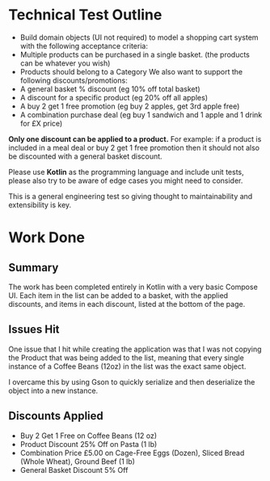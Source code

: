 # Technical Test Outline
- Build domain objects (UI not required) to model a shopping cart system with the following
  acceptance criteria:
- Multiple products can be purchased in a single basket. (the products can be whatever you wish)
- Products should belong to a Category
  We also want to support the following discounts/promotions:
- A general basket % discount (eg 10% off total basket)
- A discount for a specific product (eg 20% off all apples)
- A buy 2 get 1 free promotion (eg buy 2 apples, get 3rd apple free)
- A combination purchase deal (eg buy 1 sandwich and 1 apple and 1 drink for £X price)

**Only one discount can be applied to a product.**
For example: if a product is included in a meal deal or buy 2 get 1 free promotion then it should
not also be discounted with a general basket discount.

Please use **Kotlin** as the programming language and include unit tests, please also try to be
aware of edge cases you might need to consider.

This is a general engineering test so giving thought to maintainability and extensibility is key.

# Work Done

## Summary

The work has been completed entirely in Kotlin with a very basic Compose UI.
Each item in the list can be added to a basket, with the applied discounts, and items in each
discount, listed at the bottom of the page.

## Issues Hit

One issue that I hit while creating the application was that I was not copying the Product that was
being added to the list, meaning that every single instance of a Coffee Beans (12oz) in the list was
the exact same object.

I overcame this by using Gson to quickly serialize and then deserialize the object into a new
instance.

## Discounts Applied

- Buy 2 Get 1 Free on Coffee Beans (12 oz)
- Product Discount 25% Off on Pasta (1 lb)
- Combination Price £5.00 on Cage-Free Eggs (Dozen), Sliced Bread (Whole Wheat), Ground Beef (1 lb)
- General Basket Discount 5% Off